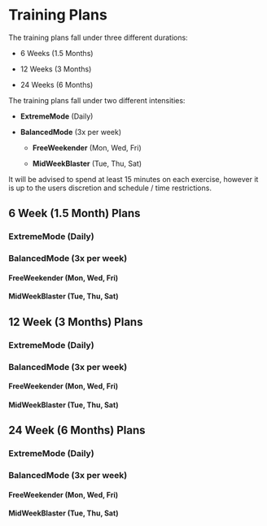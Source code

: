 # Training Plans

The training plans fall under three different durations:

- 6 Weeks (1.5 Months)

- 12 Weeks (3 Months)

- 24 Weeks (6 Months)

The training plans fall under two different intensities:

- **ExtremeMode** (Daily)

- **BalancedMode** (3x per week)
  
  - **FreeWeekender** (Mon, Wed, Fri)
  
  - **MidWeekBlaster** (Tue, Thu, Sat)

It will be advised to spend at least 15 minutes on each exercise, however it is up to the users discretion and schedule / time restrictions.

## 6 Week (1.5 Month) Plans

### ExtremeMode (Daily)

### BalancedMode (3x per week)

#### FreeWeekender (Mon, Wed, Fri)

#### MidWeekBlaster (Tue, Thu, Sat)

## 12 Week (3 Months) Plans

### ExtremeMode (Daily)

### BalancedMode (3x per week)

#### FreeWeekender (Mon, Wed, Fri)

#### MidWeekBlaster (Tue, Thu, Sat)

## 24 Week (6 Months) Plans

### ExtremeMode (Daily)

### BalancedMode (3x per week)

#### FreeWeekender (Mon, Wed, Fri)

#### MidWeekBlaster (Tue, Thu, Sat)
